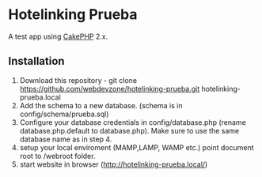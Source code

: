# Hotelinking Prueba


A test app using [CakePHP](https://cakephp.org) 2.x.

## Installation

1. Download this repository - git clone https://github.com/webdevzone/hotelinking-prueba.git hotelinking-prueba.local
2. Add the schema to a new database. (schema is in config/schema/prueba.sql)
5. Configure your database credentials in config/database.php (rename database.php.default to database.php). Make sure to use the same database name as in step 4.
6. setup your local enviroment (MAMP,LAMP, WAMP etc.) point document root to   /webroot  folder.
7. start website in browser (http://hotelinking-prueba.local/)


